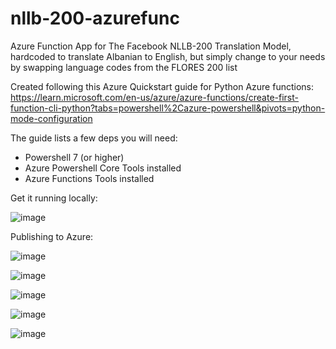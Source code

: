 # nllb-200-azurefunc
Azure Function App for The Facebook NLLB-200 Translation Model, hardcoded to translate Albanian to English, but simply change to your needs by swapping language codes from the FLORES 200 list

Created following this Azure Quickstart guide for Python Azure functions:
https://learn.microsoft.com/en-us/azure/azure-functions/create-first-function-cli-python?tabs=powershell%2Cazure-powershell&pivots=python-mode-configuration

The guide lists a few deps you will need:
 - Powershell 7 (or higher)
 - Azure Powershell Core Tools installed
 - Azure Functions Tools installed
   

Get it running locally:

![image](https://github.com/horsenoiseadministrator/nllb-200-azurefunc/assets/103950749/42a16da9-b436-4059-b9dc-57d9647cc2cf)


Publishing to Azure:

![image](https://github.com/horsenoiseadministrator/nllb-200-azurefunc/assets/103950749/040cdcde-df7b-4c16-8667-a4dab0a8679c)

![image](https://github.com/horsenoiseadministrator/nllb-200-azurefunc/assets/103950749/9464bf6c-d71b-4745-9b61-9114183362a0)

![image](https://github.com/horsenoiseadministrator/nllb-200-azurefunc/assets/103950749/f1a6cfb0-8995-40c0-96ae-8d3d8526d4ae)

![image](https://github.com/horsenoiseadministrator/nllb-200-azurefunc/assets/103950749/ef0e4fa3-cfa2-4fc3-9cb7-76e94dde81be)


![image](https://github.com/horsenoiseadministrator/nllb-200-azurefunc/assets/103950749/3b41ea84-34ce-48ff-a71a-b6a265cb7228)
